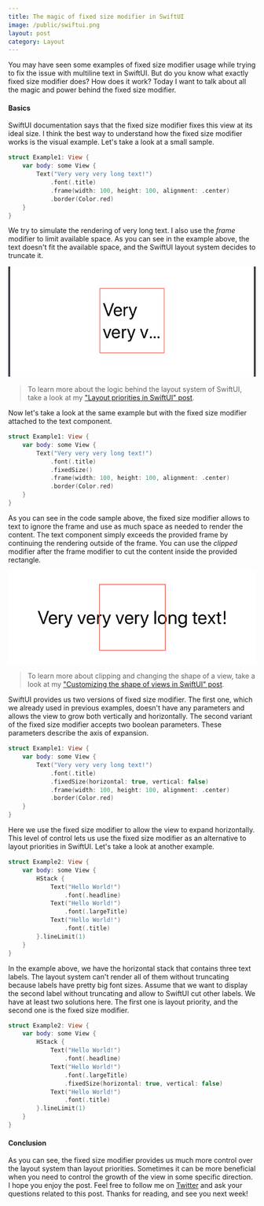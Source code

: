 ```yaml
---
title: The magic of fixed size modifier in SwiftUI
image: /public/swiftui.png
layout: post
category: Layout
---
```


You may have seen some examples of fixed size modifier usage while trying to fix the issue with multiline text in SwiftUI. But do you know what exactly fixed size modifier does? How does it work? Today I want to talk about all the magic and power behind the fixed size modifier.

#### Basics
SwiftUI documentation says that the fixed size modifier fixes this view at its ideal size. I think the best way to understand how the fixed size modifier works is the visual example. Let's take a look at a small sample.

```swift
struct Example1: View {
    var body: some View {
        Text("Very very very long text!")
            .font(.title)
            .frame(width: 100, height: 100, alignment: .center)
            .border(Color.red)
    }
}
```

We try to simulate the rendering of very long text. I also use the *frame* modifier to limit available space. As you can see in the example above, the text doesn't fit the available space, and the SwiftUI layout system decides to truncate it.

![fixed-size](/public/fixedSize1.png)

> To learn more about the logic behind the layout system of SwiftUI, take a look at my ["Layout priorities in SwiftUI" post](/2020/04/15/layout-priorities-in-swiftui/).

Now let's take a look at the same example but with the fixed size modifier attached to the text component.

```swift
struct Example1: View {
    var body: some View {
        Text("Very very very long text!")
            .font(.title)
            .fixedSize()
            .frame(width: 100, height: 100, alignment: .center)
            .border(Color.red)
    }
}
```

As you can see in the code sample above, the fixed size modifier allows to text to ignore the frame and use as much space as needed to render the content. The text component simply exceeds the provided frame by continuing the rendering outside of the frame. You can use the *clipped* modifier after the frame modifier to cut the content inside the provided rectangle.

![fixed-size](/public/fixedSize2.png)

> To learn more about clipping and changing the shape of a view, take a look at my ["Customizing the shape of views in SwiftUI" post](/2020/02/12/customizing-the-shape-of-views-in-swiftui/).

SwiftUI provides us two versions of fixed size modifier. The first one, which we already used in previous examples, doesn't have any parameters and allows the view to grow both vertically and horizontally. The second variant of the fixed size modifier accepts two boolean parameters. These parameters describe the axis of expansion.

```swift
struct Example1: View {
    var body: some View {
        Text("Very very very long text!")
            .font(.title)
            .fixedSize(horizontal: true, vertical: false)
            .frame(width: 100, height: 100, alignment: .center)
            .border(Color.red)
    }
}
```

Here we use the fixed size modifier to allow the view to expand horizontally. This level of control lets us use the fixed size modifier as an alternative to layout priorities in SwiftUI.  Let's take a look at another example.

```swift
struct Example2: View {
    var body: some View {
        HStack {
            Text("Hello World!")
                .font(.headline)
            Text("Hello World!")
                .font(.largeTitle)
            Text("Hello World!")
                .font(.title)
        }.lineLimit(1)
    }
}
```

In the example above, we have the horizontal stack that contains three text labels. The layout system can't render all of them without truncating because labels have pretty big font sizes. Assume that we want to display the second label without truncating and allow to SwiftUI cut other labels. We have at least two solutions here. The first one is layout priority, and the second one is the fixed size modifier.

```swift
struct Example2: View {
    var body: some View {
        HStack {
            Text("Hello World!")
                .font(.headline)
            Text("Hello World!")
                .font(.largeTitle)
                .fixedSize(horizontal: true, vertical: false)
            Text("Hello World!")
                .font(.title)
        }.lineLimit(1)
    }
}
```

#### Conclusion
As you can see, the fixed size modifier provides us much more control over the layout system than layout priorities. Sometimes it can be more beneficial when you need to control the growth of the view in some specific direction. I hope you enjoy the post. Feel free to follow me on [Twitter](https://twitter.com/mecid) and ask your questions related to this post. Thanks for reading, and see you next week!